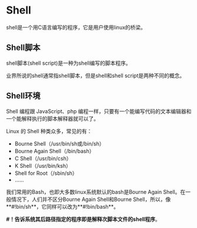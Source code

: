 # Shell

shell是一个用C语言编写的程序，它是用户使用linux的桥梁。

## Shell脚本

shell脚本(shell script)是一种为shell编写的脚本程序。

业界所说的shell通常指shell脚本，但是shell和shell script是两种不同的概念。

## Shell环境

Shell 编程跟 JavaScript、php 编程一样，只要有一个能编写代码的文本编辑器和一个能解释执行的脚本解释器就可以了。

Linux 的 Shell 种类众多，常见的有：

- Bourne Shell（/usr/bin/sh或/bin/sh）
- Bourne Again Shell（/bin/bash）
- C Shell（/usr/bin/csh）
- K Shell（/usr/bin/ksh）
- Shell for Root（/sbin/sh）
- ……

我们常用的Bash，也即大多数linux系统默认的bash是Bourne Again Shell。在一般情况下，人们并不区分Bourne Again Shell和Bourne Shell，所以，像**#!bin/sh**，它同样可以改为**#!bin/bash**。

**#！告诉系统其后路径指定的程序即是解释次脚本文件的shell程序**。

